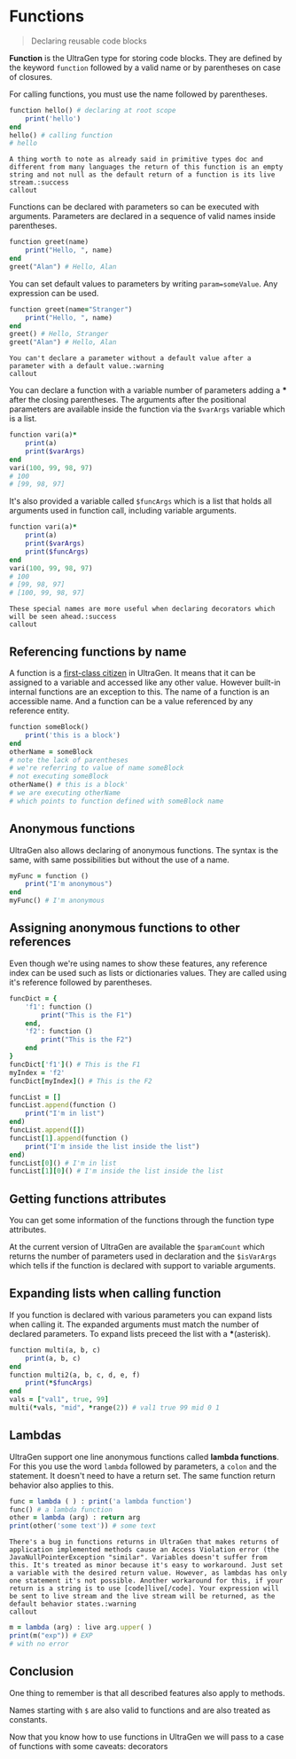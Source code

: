 # Functions

>Declaring reusable code blocks

**Function** is the UltraGen type for storing code blocks. They are defined by the keyword `function` followed by a valid name or by parentheses on case of closures.

For calling functions, you must use the name followed by parentheses.

```ruby
function hello() # declaring at root scope
    print('hello')
end
hello() # calling function
# hello
```

```callout
A thing worth to note as already said in primitive types doc and different from many languages the return of this function is an empty string and not null as the default return of a function is its live stream.:success
callout
```

Functions can be declared with parameters so can be executed with arguments. Parameters are declared in a sequence of valid names inside parentheses.

```ruby
function greet(name)
    print("Hello, ", name)
end
greet("Alan") # Hello, Alan
```

You can set default values to parameters by writing `param=someValue`. Any expression can be used. 

```ruby
function greet(name="Stranger")
    print("Hello, ", name)
end
greet() # Hello, Stranger
greet("Alan") # Hello, Alan
```

```callout
You can't declare a parameter without a default value after a parameter with a default value.:warning
callout
```

You can declare a function with a variable number of parameters adding a __*__ after the closing parentheses. The arguments after the positional parameters are available inside the function via the `$varArgs` variable which is a list.

```ruby
function vari(a)*
    print(a)
    print($varArgs)
end
vari(100, 99, 98, 97)
# 100
# [99, 98, 97]
```

It's also provided a variable called `$funcArgs` which is a list that holds all arguments used in function call, including variable arguments.

```ruby
function vari(a)*
    print(a)
    print($varArgs)
    print($funcArgs)
end
vari(100, 99, 98, 97)
# 100
# [99, 98, 97]
# [100, 99, 98, 97]
```

```callout
These special names are more useful when declaring decorators which will be seen ahead.:success
callout
```

## Referencing functions by name

A function is a [first-class citizen](https://en.m.wikipedia.org/wiki/First-class_citizen) in UltraGen. It means that it can be assigned to a variable and accessed like any other value. However built-in internal functions are an exception to this. The name of a function is an accessible name. And a function can be a value referenced by any reference entity.

```ruby
function someBlock()
    print('this is a block')
end
otherName = someBlock
# note the lack of parentheses
# we're referring to value of name someBlock
# not executing someBlock
otherName() # this is a block'
# we are executing otherName
# which points to function defined with someBlock name
```

## Anonymous functions

UltraGen also allows declaring of anonymous functions. The syntax is the same, with same possibilities but without the use of a name.

```ruby
myFunc = function ()
    print("I'm anonymous")
end
myFunc() # I'm anonymous
```

## Assigning anonymous functions to other references

Even though we're using names to show these features, any reference index can be used such as lists or dictionaries values. They are called using it's reference followed by parentheses.

```ruby
funcDict = {
    'f1': function ()
        print("This is the F1")
    end,
    'f2': function () 
        print("This is the F2")
    end
}
funcDict['f1']() # This is the F1
myIndex = 'f2'
funcDict[myIndex]() # This is the F2

funcList = []
funcList.append(function ()
    print("I'm in list")
end)
funcList.append([])
funcList[1].append(function ()
    print("I'm inside the list inside the list")
end)
funcList[0]() # I'm in list
funcList[1][0]() # I'm inside the list inside the list
```

## Getting functions attributes

You can get some information of the functions through the function type attributes.

At the current version of UltraGen are available the `$paramCount` which returns the number of parameters used in declaration and the `$isVarArgs` which tells if the function is declared with support to variable arguments.

## Expanding lists when calling function

If you function is declared with various parameters you can expand lists when calling it. The expanded arguments must match the number of declared parameters. To expand lists preceed the list with a __*__(asterisk).

```ruby
function multi(a, b, c)
    print(a, b, c)
end
function multi2(a, b, c, d, e, f)
    print(*$funcArgs)
end
vals = ["val1", true, 99]
multi(*vals, "mid", *range(2)) # val1 true 99 mid 0 1
```

## Lambdas

UltraGen support one line anonymous functions called **lambda functions**. For this you use the word `lambda` followed by parameters, a `colon` and the statement. It doesn't need to have a return set. The same function return behavior also applies to this.

```ruby
func = lambda ( ) : print('a lambda function')
func() # a lambda function
other = lambda (arg) : return arg
print(other('some text')) # some text
```

```callout
There's a bug in functions returns in UltraGen that makes returns of application implemented methods cause an Access Violation error (the JavaNullPointerException "similar". Variables doesn't suffer from this. It's treated as minor because it's easy to workaround. Just set a variable with the desired return value. However, as lambdas has only one statement it's not possible. Another workaround for this, if your return is a string is to use [code]live[/code]. Your expression will be sent to live stream and the live stream will be returned, as the default behavior states.:warning
callout
```

```ruby
m = lambda (arg) : live arg.upper( )
print(m("exp")) # EXP
# with no error
```


## Conclusion

One thing to remember is that all described features also apply to methods.

Names starting with `$` are also valid to functions and are also treated as constants.

Now that you know how to use functions in UltraGen we will pass to a case of functions with some caveats: decorators

